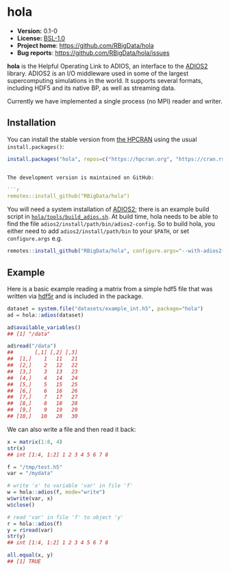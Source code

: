 # hola

* **Version:** 0.1-0
* **License:** [BSL-1.0](https://opensource.org/licenses/BSL-1.0)
* **Project home**: https://github.com/RBigData/hola
* **Bug reports**: https://github.com/RBigData/hola/issues


**hola** is the Helpful Operating Link to ADIOS, an interface to the [ADIOS2](https://csmd.ornl.gov/software/adios2) library. ADIOS2 is an I/O middleware used in some of the largest supercomputing simulations in the world. It supports several formats, including HDF5 and its native BP, as well as streaming data.

Currently we have implemented a single process (no MPI) reader and writer.



## Installation

You can install the stable version from [the HPCRAN](https://hpcran.org) using the usual `install.packages()`:

```r
install.packages("hola", repos=c("https://hpcran.org", "https://cran.rstudio.com"))


The development version is maintained on GitHub:

```r
remotes::install_github("RBigData/hola")
```

You will need a system installation of [ADIOS2](https://csmd.ornl.gov/software/adios2); there is an example build script in [`hola/tools/build_adios.sh`](https://github.com/RBigData/hola/blob/master/tools/build_adios.sh). At build time, hola needs to be able to find the file `adios2/install/path/bin/adios2-config`. So to build hola, you either need to add `adios2/install/path/bin` to your `$PATH`, or set `configure.args` e.g.

```r
remotes::install_github("RBigData/hola", configure.args="--with-adios2-home=adios2/install/path/")
```



## Example

Here is a basic example reading a matrix from a simple hdf5 file that was written via [hdf5r](https://CRAN.R-project.org/package=hdf5r) and is included in the package.

```r
dataset = system.file("datasets/example_int.h5", package="hola")
ad = hola::adios(dataset)

ad$available_variables()
## [1] "/data"

ad$read("/data")
##       [,1] [,2] [,3]
##  [1,]    1   11   21
##  [2,]    2   12   22
##  [3,]    3   13   23
##  [4,]    4   14   24
##  [5,]    5   15   25
##  [6,]    6   16   26
##  [7,]    7   17   27
##  [8,]    8   18   28
##  [9,]    9   19   29
## [10,]   10   20   30
```

We can also write a file and then read it back:

```r
x = matrix(1:8, 4)
str(x)
## int [1:4, 1:2] 1 2 3 4 5 6 7 8

f = "/tmp/test.h5"
var = "/mydata"

# write 'x' to variable 'var' in file 'f'
w = hola::adios(f, mode="write")
w$write(var, x)
w$close()

# read 'var' in file 'f' to object 'y'
r = hola::adios(f)
y = r$read(var)
str(y)
## int [1:4, 1:2] 1 2 3 4 5 6 7 8

all.equal(x, y)
## [1] TRUE
```
